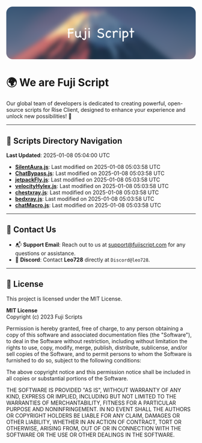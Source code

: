 ![Banner](.github/b.webp)

# 🌍 **We are Fuji Script**

Our global team of developers is dedicated to creating powerful, open-source scripts for Rise Client, designed to enhance your experience and unlock new possibilities! 🌟

---
<!-- SCRIPTS_NAVIGATION_START -->
## 📂 **Scripts Directory Navigation**

**Last Updated**: 2025-01-08 05:04:00 UTC

- **[SilentAura.js](scripts/SilentAura.js)**: Last modified on 2025-01-08 05:03:58 UTC
- **[ChatBypass.js](scripts/ChatBypass.js)**: Last modified on 2025-01-08 05:03:58 UTC
- **[jetpackFly.js](scripts/jetpackFly.js)**: Last modified on 2025-01-08 05:03:58 UTC
- **[velocityHylex.js](scripts/velocityHylex.js)**: Last modified on 2025-01-08 05:03:58 UTC
- **[chestxray.js](scripts/chestxray.js)**: Last modified on 2025-01-08 05:03:58 UTC
- **[bedxray.js](scripts/bedxray.js)**: Last modified on 2025-01-08 05:03:58 UTC
- **[chatMacro.js](scripts/chatMacro.js)**: Last modified on 2025-01-08 05:03:58 UTC

<!-- SCRIPTS_NAVIGATION_END -->

---

## 💬 **Contact Us**  
- 📬 **Support Email**: Reach out to us at [support@fujiscript.com](mailto:support@fujiscript.com) for any questions or assistance.  
- 💬 **Discord**: Contact **Leo728** directly at `Discord@leo728`.

---

## 📜 **License**

This project is licensed under the MIT License.  

**MIT License**  
Copyright (c) 2023 Fuji Scripts  

Permission is hereby granted, free of charge, to any person obtaining a copy of this software and associated documentation files (the "Software"), to deal in the Software without restriction, including without limitation the rights to use, copy, modify, merge, publish, distribute, sublicense, and/or sell copies of the Software, and to permit persons to whom the Software is furnished to do so, subject to the following conditions:  

The above copyright notice and this permission notice shall be included in all copies or substantial portions of the Software.  

THE SOFTWARE IS PROVIDED "AS IS", WITHOUT WARRANTY OF ANY KIND, EXPRESS OR IMPLIED, INCLUDING BUT NOT LIMITED TO THE WARRANTIES OF MERCHANTABILITY, FITNESS FOR A PARTICULAR PURPOSE AND NONINFRINGEMENT. IN NO EVENT SHALL THE AUTHORS OR COPYRIGHT HOLDERS BE LIABLE FOR ANY CLAIM, DAMAGES OR OTHER LIABILITY, WHETHER IN AN ACTION OF CONTRACT, TORT OR OTHERWISE, ARISING FROM, OUT OF OR IN CONNECTION WITH THE SOFTWARE OR THE USE OR OTHER DEALINGS IN THE SOFTWARE.  
